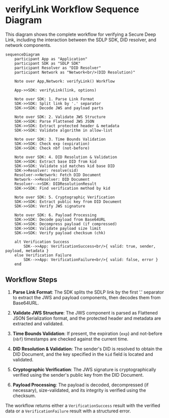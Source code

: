 # verifyLink Workflow Sequence Diagram

This diagram shows the complete workflow for verifying a Secure Deep Link, including the interaction between the SDLP SDK, DID resolver, and network components.

```mermaid
sequenceDiagram
    participant App as "Application"
    participant SDK as "SDLP SDK"
    participant Resolver as "DID Resolver"
    participant Network as "Network<br/>(DID Resolution)"

    Note over App,Network: verifyLink() Workflow

    App->>SDK: verifyLink(link, options)

    Note over SDK: 1. Parse Link Format
    SDK->>SDK: Split link by '.' separator
    SDK->>SDK: Decode JWS and payload parts

    Note over SDK: 2. Validate JWS Structure
    SDK->>SDK: Parse Flattened JWS JSON
    SDK->>SDK: Extract protected header & metadata
    SDK->>SDK: Validate algorithm in allow-list

    Note over SDK: 3. Time Bounds Validation
    SDK->>SDK: Check exp (expiration)
    SDK->>SDK: Check nbf (not-before)

    Note over SDK: 4. DID Resolution & Validation
    SDK->>SDK: Extract base DID from kid
    SDK->>SDK: Validate sid matches kid base DID
    SDK->>Resolver: resolve(sid)
    Resolver->>Network: Fetch DID Document
    Network-->>Resolver: DID Document
    Resolver-->>SDK: DIDResolutionResult
    SDK->>SDK: Find verification method by kid

    Note over SDK: 5. Cryptographic Verification
    SDK->>SDK: Extract public key from DID Document
    SDK->>SDK: Verify JWS signature

    Note over SDK: 6. Payload Processing
    SDK->>SDK: Decode payload from Base64URL
    SDK->>SDK: Decompress payload (if compressed)
    SDK->>SDK: Validate payload size limit
    SDK->>SDK: Verify payload checksum (chk)

    alt Verification Success
        SDK-->>App: VerificationSuccess<br/>{ valid: true, sender, payload, metadata }
    else Verification Failure
        SDK-->>App: VerificationFailure<br/>{ valid: false, error }
    end
```

## Workflow Steps

1. **Parse Link Format**: The SDK splits the SDLP link by the first '.' separator to extract the JWS and payload components, then decodes them from Base64URL.

2. **Validate JWS Structure**: The JWS component is parsed as Flattened JSON Serialization format, and the protected header and metadata are extracted and validated.

3. **Time Bounds Validation**: If present, the expiration (`exp`) and not-before (`nbf`) timestamps are checked against the current time.

4. **DID Resolution & Validation**: The sender's DID is resolved to obtain the DID Document, and the key specified in the `kid` field is located and validated.

5. **Cryptographic Verification**: The JWS signature is cryptographically verified using the sender's public key from the DID Document.

6. **Payload Processing**: The payload is decoded, decompressed (if necessary), size-validated, and its integrity is verified using the checksum.

The workflow returns either a `VerificationSuccess` result with the verified data or a `VerificationFailure` result with a structured error.
